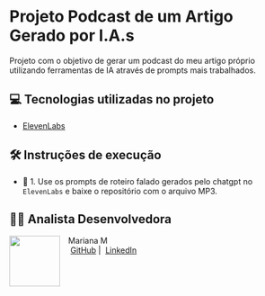 # Projeto Podcast de um Artigo Gerado por I.A.s

Projeto com o objetivo de gerar um podcast do meu artigo próprio utilizando ferramentas de IA através de prompts mais trabalhados.

## 💻 Tecnologias utilizadas no projeto

- [ElevenLabs](https://beta.elevenlabs.io/)

## 🛠️ Instruções de execução

- 🤖 1. Use os prompts de roteiro falado gerados pelo chatgpt no `ElevenLabs` e baixe o repositório com o arquivo MP3.

## 👨‍💻 Analista Desenvolvedora

<p>
    <img
      align=left
      margin=20
      width=90
      src="
      https://avatars.githubusercontent.com/u/53942555?v=4"
    />
    <p>&nbsp&nbsp&nbspMariana M<br>
    &nbsp&nbsp&nbsp
    <a href="https://github.com/Mariengca27">
    GitHub</a>&nbsp;|&nbsp;
    <a href="https://www.linkedin.com/in/mariana-machado-amaral-8766b3300/">LinkedIn</a>
